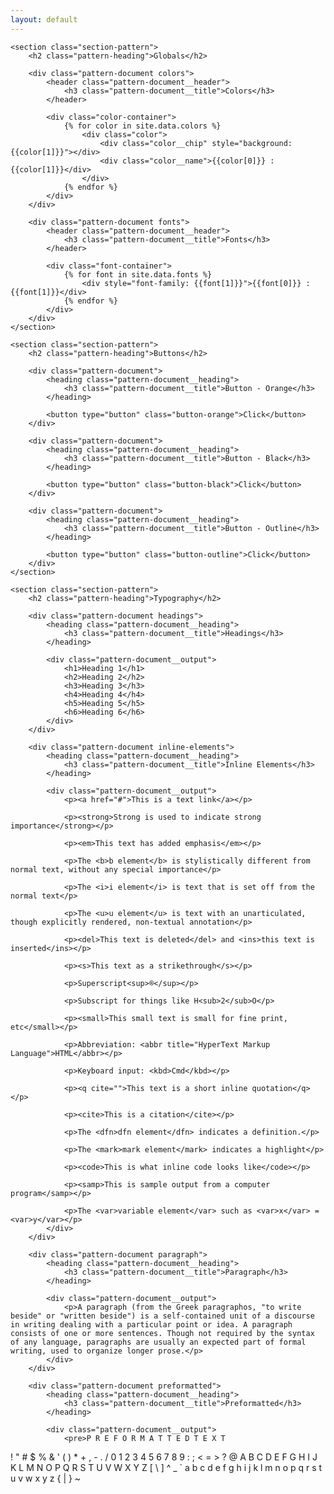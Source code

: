 ```yaml
---
layout: default
---
```


<div class="patterns">

	<section class="section-pattern">
		<h2 class="pattern-heading">Globals</h2>
		
		<div class="pattern-document colors">
			<header class="pattern-document__header">
				<h3 class="pattern-document__title">Colors</h3>
			</header>

			<div class="color-container">
				{% for color in site.data.colors %}
					<div class="color">
						<div class="color__chip" style="background: {{color[1]}}"></div>
						<div class="color__name">{{color[0]}} : {{color[1]}}</div>
					</div>
				{% endfor %}
			</div>
		</div>

		<div class="pattern-document fonts">
			<header class="pattern-document__header">
				<h3 class="pattern-document__title">Fonts</h3>
			</header>

			<div class="font-container">
				{% for font in site.data.fonts %}
					<div style="font-family: {{font[1]}}">{{font[0]}} : {{font[1]}}</div>
				{% endfor %}
			</div>
		</div>
	</section>

	<section class="section-pattern">
		<h2 class="pattern-heading">Buttons</h2>

		<div class="pattern-document">
			<heading class="pattern-document__heading">
				<h3 class="pattern-document__title">Button - Orange</h3>
			</heading>

			<button type="button" class="button-orange">Click</button>
		</div>

		<div class="pattern-document">
			<heading class="pattern-document__heading">
				<h3 class="pattern-document__title">Button - Black</h3>
			</heading>

			<button type="button" class="button-black">Click</button>
		</div>

		<div class="pattern-document">
			<heading class="pattern-document__heading">
				<h3 class="pattern-document__title">Button - Outline</h3>
			</heading>

			<button type="button" class="button-outline">Click</button>
		</div>
	</section>

	<section class="section-pattern">
		<h2 class="pattern-heading">Typography</h2>

		<div class="pattern-document headings">
			<heading class="pattern-document__heading">
				<h3 class="pattern-document__title">Headings</h3>
			</heading>

			<div class="pattern-document__output">
				<h1>Heading 1</h1>
				<h2>Heading 2</h2>
				<h3>Heading 3</h3>
				<h4>Heading 4</h4>
				<h5>Heading 5</h5>
				<h6>Heading 6</h6>
			</div>
		</div>

		<div class="pattern-document inline-elements">
			<heading class="pattern-document__heading">
				<h3 class="pattern-document__title">Inline Elements</h3>
			</heading>

			<div class="pattern-document__output">
				<p><a href="#">This is a text link</a></p>

				<p><strong>Strong is used to indicate strong importance</strong></p>

				<p><em>This text has added emphasis</em></p>

				<p>The <b>b element</b> is stylistically different from normal text, without any special importance</p>

				<p>The <i>i element</i> is text that is set off from the normal text</p>

				<p>The <u>u element</u> is text with an unarticulated, though explicitly rendered, non-textual annotation</p>

				<p><del>This text is deleted</del> and <ins>this text is inserted</ins></p>

				<p><s>This text as a strikethrough</s></p>

				<p>Superscript<sup>®</sup></p>

				<p>Subscript for things like H<sub>2</sub>O</p>

				<p><small>This small text is small for fine print, etc</small></p>

				<p>Abbreviation: <abbr title="HyperText Markup Language">HTML</abbr></p>

				<p>Keyboard input: <kbd>Cmd</kbd></p>

				<p><q cite="">This text is a short inline quotation</q></p>

				<p><cite>This is a citation</cite></p>

				<p>The <dfn>dfn element</dfn> indicates a definition.</p>

				<p>The <mark>mark element</mark> indicates a highlight</p>

				<p><code>This is what inline code looks like</code></p>

				<p><samp>This is sample output from a computer program</samp></p>

				<p>The <var>variable element</var> such as <var>x</var> = <var>y</var></p>
			</div>
		</div>

		<div class="pattern-document paragraph">
			<heading class="pattern-document__heading">
				<h3 class="pattern-document__title">Paragraph</h3>
			</heading>

			<div class="pattern-document__output">
				<p>A paragraph (from the Greek paragraphos, "to write beside" or "written beside") is a self-contained unit of a discourse in writing dealing with a particular point or idea. A paragraph consists of one or more sentences. Though not required by the syntax of any language, paragraphs are usually an expected part of formal writing, used to organize longer prose.</p>
			</div>
		</div>

		<div class="pattern-document preformatted">
			<heading class="pattern-document__heading">
				<h3 class="pattern-document__title">Preformatted</h3>
			</heading>

			<div class="pattern-document__output">
				<pre>P R E F O R M A T T E D T E X T
! " # $ % & ' ( ) * + , - . /
0 1 2 3 4 5 6 7 8 9 : ; < = > ?
@ A B C D E F G H I J K L M N O
P Q R S T U V W X Y Z [ \ ] ^ _
` a b c d e f g h i j k l m n o
p q r s t u v w x y z { | } ~</pre>
			</div>
		</div>
	</section>
</div>
